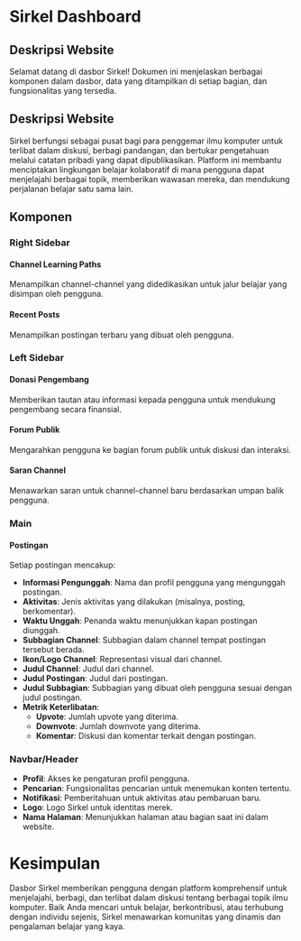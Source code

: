# Sirkel Dashboard
## Deskripsi Website
Selamat datang di dasbor Sirkel! Dokumen ini menjelaskan berbagai komponen dalam dasbor, data yang ditampilkan di setiap bagian, dan fungsionalitas yang tersedia.

## Deskripsi Website
Sirkel berfungsi sebagai pusat bagi para penggemar ilmu komputer untuk terlibat dalam diskusi, berbagi pandangan, dan bertukar pengetahuan melalui catatan pribadi yang dapat dipublikasikan. Platform ini membantu menciptakan lingkungan belajar kolaboratif di mana pengguna dapat menjelajahi berbagai topik, memberikan wawasan mereka, dan mendukung perjalanan belajar satu sama lain.

## Komponen
### Right Sidebar
#### Channel Learning Paths
Menampilkan channel-channel yang didedikasikan untuk jalur belajar yang disimpan oleh pengguna.

#### Recent Posts
Menampilkan postingan terbaru yang dibuat oleh pengguna.

### Left Sidebar
#### Donasi Pengembang
Memberikan tautan atau informasi kepada pengguna untuk mendukung pengembang secara finansial.

#### Forum Publik
Mengarahkan pengguna ke bagian forum publik untuk diskusi dan interaksi.

#### Saran Channel
Menawarkan saran untuk channel-channel baru berdasarkan umpan balik pengguna.

### Main
#### Postingan
Setiap postingan mencakup:
- **Informasi Pengunggah**: Nama dan profil pengguna yang mengunggah postingan.
- **Aktivitas**: Jenis aktivitas yang dilakukan (misalnya, posting, berkomentar).
- **Waktu Unggah**: Penanda waktu menunjukkan kapan postingan diunggah.
- **Subbagian Channel**: Subbagian dalam channel tempat postingan tersebut berada.
- **Ikon/Logo Channel**: Representasi visual dari channel.
- **Judul Channel**: Judul dari channel.
- **Judul Postingan**: Judul dari postingan.
- **Judul Subbagian**: Subbagian yang dibuat oleh pengguna sesuai dengan judul postingan.
- **Metrik Keterlibatan**:
  - **Upvote**: Jumlah upvote yang diterima.
  - **Downvote**: Jumlah downvote yang diterima.
  - **Komentar**: Diskusi dan komentar terkait dengan postingan.

### Navbar/Header
- **Profil**: Akses ke pengaturan profil pengguna.
- **Pencarian**: Fungsionalitas pencarian untuk menemukan konten tertentu.
- **Notifikasi**: Pemberitahuan untuk aktivitas atau pembaruan baru.
- **Logo**: Logo Sirkel untuk identitas merek.
- **Nama Halaman**: Menunjukkan halaman atau bagian saat ini dalam website.

# Kesimpulan
Dasbor Sirkel memberikan pengguna dengan platform komprehensif untuk menjelajahi, berbagi, dan terlibat dalam diskusi tentang berbagai topik ilmu komputer. Baik Anda mencari untuk belajar, berkontribusi, atau terhubung dengan individu sejenis, Sirkel menawarkan komunitas yang dinamis dan pengalaman belajar yang kaya.